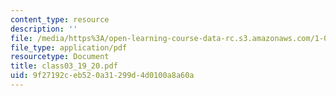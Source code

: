 ```yaml
---
content_type: resource
description: ''
file: /media/https%3A/open-learning-course-data-rc.s3.amazonaws.com/1-017-computing-and-data-analysis-for-environmental-applications-fall-2003/9f27192ceb520a31299d4d0100a8a60a_class03_19_20.pdf
file_type: application/pdf
resourcetype: Document
title: class03_19_20.pdf
uid: 9f27192c-eb52-0a31-299d-4d0100a8a60a
---
```

